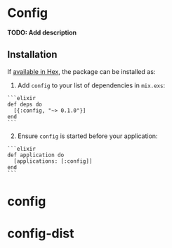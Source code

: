 # Config

**TODO: Add description**

## Installation

If [available in Hex](https://hex.pm/docs/publish), the package can be installed as:

  1. Add `config` to your list of dependencies in `mix.exs`:

    ```elixir
    def deps do
      [{:config, "~> 0.1.0"}]
    end
    ```

  2. Ensure `config` is started before your application:

    ```elixir
    def application do
      [applications: [:config]]
    end
    ```

# config
# config-dist
